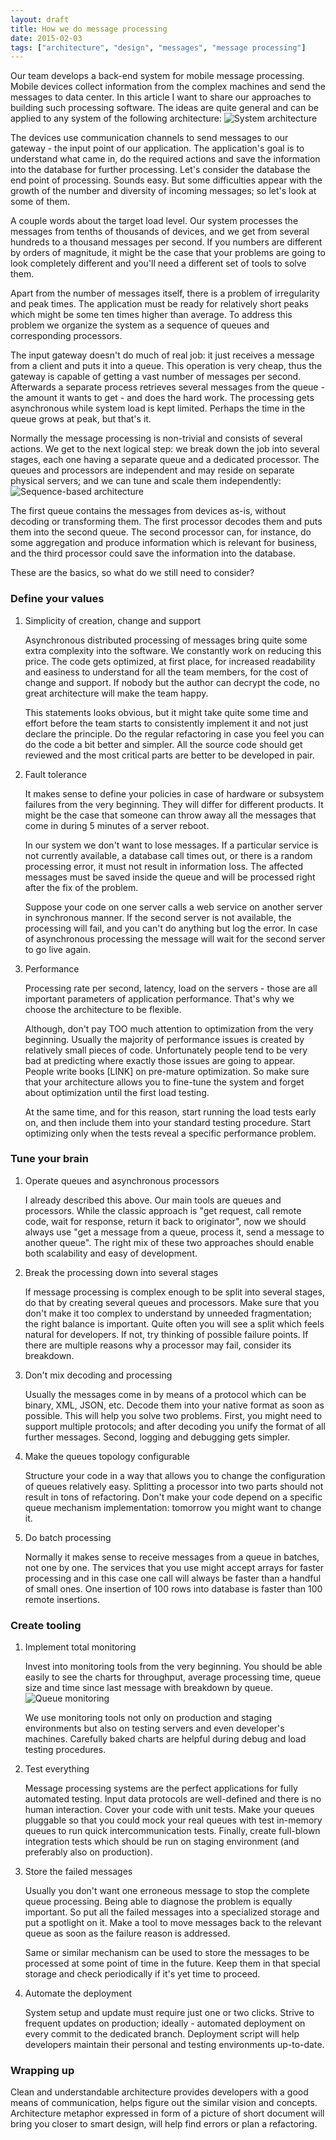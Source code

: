 ```yaml
---
layout: draft
title: How we do message processing
date: 2015-02-03
tags: ["architecture", "design", "messages", "message processing"]
---
```


Our team develops a back-end system for mobile message processing. Mobile devices collect information from the complex machines and send the messages to data center. In this article I want to share our approaches to building such processing software. The ideas are quite general and can be applied to any system of the following architecture:
![System architecture](/architecture.jpg)

The devices use communication channels to send messages to our gateway - the input point of our application. The application's goal is to understand what came in, do the required actions and save the information into the database for further processing. Let's consider the database the end point of processing. Sounds easy. But some difficulties appear with the growth of the number and diversity of incoming messages; so let's look at some of them.

A couple words about the target load level. Our system processes the messages from tenths of thousands of devices, and we get from several hundreds to a thousand messages per second. If you numbers are different by orders of magnitude, it might be the case that your problems are going to look completely different and you'll need a different set of tools to solve them.

Apart from the number of messages itself, there is a problem of irregularity and peak times. The application must be ready for relatively short peaks which might be some ten times higher than average. To address this problem we organize the system as a sequence of queues and corresponding processors.

The input gateway doesn't do much of real job: it just receives a message from a client and puts it into a queue. This operation is very cheap, thus the gateway is capable of getting a vast number of messages per second. Afterwards a separate process retrieves several messages from the queue - the amount it wants to get - and does the hard work. The processing gets asynchronous while system load is kept limited. Perhaps the time in the queue grows at peak, but that's it.

Normally the message processing is non-trivial and consists of several actions. We get to the next logical step: we break down the job into several stages, each one having a separate queue and a dedicated processor. The queues and processors are independent and may reside on separate physical servers; and we can tune and scale them independently:
![Sequence-based architecture](/sequence.jpg)

The first queue contains the messages from devices as-is, without decoding or transforming them. The first processor decodes them and puts them into the second queue. The second processor can, for instance, do some aggregation and produce information which is relevant for business, and the third processor could save the information into the database.

These are the basics, so what do we still need to consider?

### Define your values

1. Simplicity of creation, change and support

    Asynchronous distributed processing of messages bring quite some extra complexity into the software. We constantly work on reducing this price. The code gets optimized, at first place, for increased readability and easiness to understand for all the team members, for the cost of change and support. If nobody but the author can decrypt the code, no great architecture will make the team happy.

    This statements looks obvious, but it might take quite some time and effort before the team starts to consistently implement it and not just declare the principle. Do the regular refactoring in case you feel you can do the code a bit better and simpler. All the source code should get reviewed and the most critical parts are better to be developed in pair.

2. Fault tolerance

    It makes sense to define your policies in case of hardware or subsystem failures from the very beginning. They will differ for different products. It might be the case that someone can throw away all the messages that come in during 5 minutes of a server reboot.

    In our system we don't want to lose messages. If a particular service is not currently available, a database call times out, or there is a random processing error, it must not result in information loss. The affected messages must be saved inside the queue and will be processed right after the fix of the problem.

    Suppose your code on one server calls a web service on another server in synchronous manner. If the second server is not available, the processing will fail, and you can't do anything but log the error. In case of asynchronous processing the message will wait for the second server to go live again.

3. Performance

    Processing rate per second, latency, load on the servers - those are all important parameters of application performance. That's why we choose the architecture to be flexible.

    Although, don't pay TOO much attention to optimization from the very beginning. Usually the majority of performance issues is created by relatively small pieces of code. Unfortunately people tend to be very bad at predicting where exactly those issues are going to appear. People write books [LINK] on pre-mature optimization. So make sure that your architecture allows you to fine-tune the system and forget about optimization until the first load testing.

    At the same time, and for this reason, start running the load tests early on, and then include them into your standard testing procedure. Start optimizing only when the tests reveal a specific performance problem.

### Tune your brain

1. Operate queues and asynchronous processors

    I already described this above. Our main tools are queues and processors. While the classic approach is "get request, call remote code, wait for response, return it back to originator", now we should always use "get a message from a queue, process it, send a message to another queue". The right mix of these two approaches should enable both scalability and easy of development.

2. Break the processing down into several stages

    If message processing is complex enough to be split into several stages, do that by creating several queues and processors. Make sure that you don't make it too complex to understand by unneeded fragmentation; the right balance is important. Quite often you will see a split which feels natural for developers. If not, try thinking of possible failure points. If there are multiple reasons why a processor may fail, consider its breakdown.

3. Don't mix decoding and processing

    Usually the messages come in by means of a protocol which can be binary, XML, JSON, etc. Decode them into your native format as soon as possible. This will help you solve two problems. First, you might need to support multiple protocols; and after decoding you unify the format of all further messages. Second, logging and debugging gets simpler.

4. Make the queues topology configurable

    Structure your code in a way that allows you to change the configuration of queues relatively easy. Splitting a processor into two parts should not result in tons of refactoring. Don't make your code depend on a specific queue mechanism implementation: tomorrow you might want to change it.

5. Do batch processing

    Normally it makes sense to receive messages from a queue in batches, not one by one. The services that you use might accept arrays for faster processing and in this case one call will always be faster than a handful of small ones. One insertion of 100 rows into database is faster than 100 remote insertions.

### Create tooling

1. Implement total monitoring

    Invest into monitoring tools from the very beginning. You should be able easily to see the charts for throughput, average processing time, queue size and time since last message with breakdown by queue.
![Queue monitoring](/monitoring.jpg)

    We use monitoring tools not only on production and staging environments but also on testing servers and even developer's machines. Carefully baked charts are helpful during debug and load testing procedures.

2. Test everything

    Message processing systems are the perfect applications for fully automated testing. Input data protocols are well-defined and there is no human interaction. Cover your code with unit tests. Make your queues pluggable so that you could mock your real queues with test in-memory queues to run quick intercommunication tests. Finally, create full-blown integration tests which should be run on staging environment (and preferably also on production).

3. Store the failed messages

    Usually you don't want one erroneous message to stop the complete queue processing. Being able to diagnose the problem is equally important. So put all the failed messages into a specialized storage and put a spotlight on it. Make a tool to move messages back to the relevant queue as soon as the failure reason is addressed.

    Same or similar mechanism can be used to store the messages to be processed at some point of time in the future. Keep them in that special storage and check periodically if it's yet time to proceed.

4. Automate the deployment

    System setup and update must require just one or two clicks. Strive to frequent updates on production; ideally - automated deployment on every commit to the dedicated branch. Deployment script will help developers maintain their personal and testing environments up-to-date.

### Wrapping up

Clean and understandable architecture provides developers with a good means of communication, helps figure out the similar vision and concepts. Architecture metaphor expressed in form of a picture of short document will bring you closer to smart design, will help find errors or plan a refactoring.